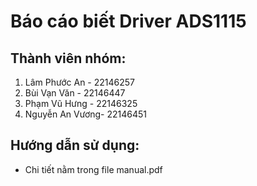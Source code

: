 # Báo cáo biết Driver ADS1115 
## Thành viên nhóm:
1. Lâm Phước An   - 22146257
2. Bùi Vạn Văn    - 22146447
3. Phạm Vũ Hưng   - 22146325
4. Nguyễn An Vương- 22146451
## Hướng dẫn sử dụng:
- Chi tiết nằm trong file manual.pdf

